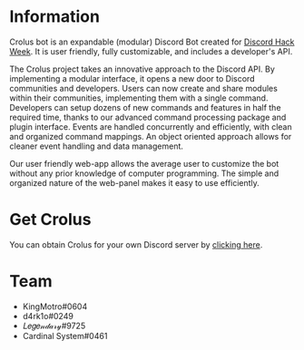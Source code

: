 # Information
Crolus bot is an expandable (modular) Discord Bot created for [Discord Hack Week](https://blog.discordapp.com/discord-community-hack-week-build-and-create-alongside-us-6b2a7b7bba33?gi=3b42d82a0608). It is user friendly, fully customizable, and includes a developer's API.

The Crolus project takes an innovative approach to the Discord API. By implementing a modular interface, it opens a new door to Discord communities and developers. Users can now create and share modules within their communities, implementing them with a single command. Developers can setup dozens of new commands and features in half the required time, thanks to our advanced command processing package and plugin interface. Events are handled concurrently and efficiently, with clean and organized command mappings. An object oriented approach allows for cleaner event handling and data management.

Our user friendly web-app allows the average user to customize the bot without any prior knowledge of computer programming. The simple and organized nature of the web-panel makes it easy to use efficiently.

# Get Crolus
You can obtain Crolus for your own Discord server by [clicking here](https://discordapp.com/api/oauth2/authorize?client_id=592265882248675360&permissions=0&scope=bot).


# Team
- KingMotro#0604
- d4rk1o#0249
- 𝐿𝑒𝑔𝑒𝓃𝒹𝒶𝓇𝓎#9725
- Cardinal System#0461
